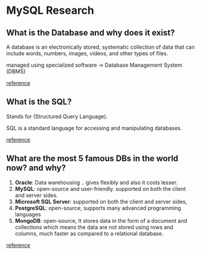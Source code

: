 # MySQL Research

## What is the Database and why does it exist?
A database is an electronically stored, systematic collection of data that can include words, numbers, images, videos, and other types of files.

managed using specialized software -> Database Management System (DBMS)

[reference](https://www.geeksforgeeks.org/what-is-database/)

## What is the SQL?
Stands for (Structured Query Language).

SQL is a standard language for accessing and manipulating databases.

[reference](https://www.w3schools.com/sql/sql_intro.asp)

## What are the most 5 famous DBs in the world now? and why?
1. **Oracle**: Data warehousing ..  gives flexibly and also it costs lesser.
2. **MySQL**: open-source and user-friendly. supported on both the client and server sides.
3. **Microsoft SQL Server**: supported on both the client and server sides, 
4. **PostgreSQL**: open-source, supports many advanced programming languages
5. **MongoDB**: open-source, It stores data in the form of a document and collections which means the data are not stored using rows and columns, much faster as compared to a relational database. 

[reference](https://www.geeksforgeeks.org/most-popular-databases/)
